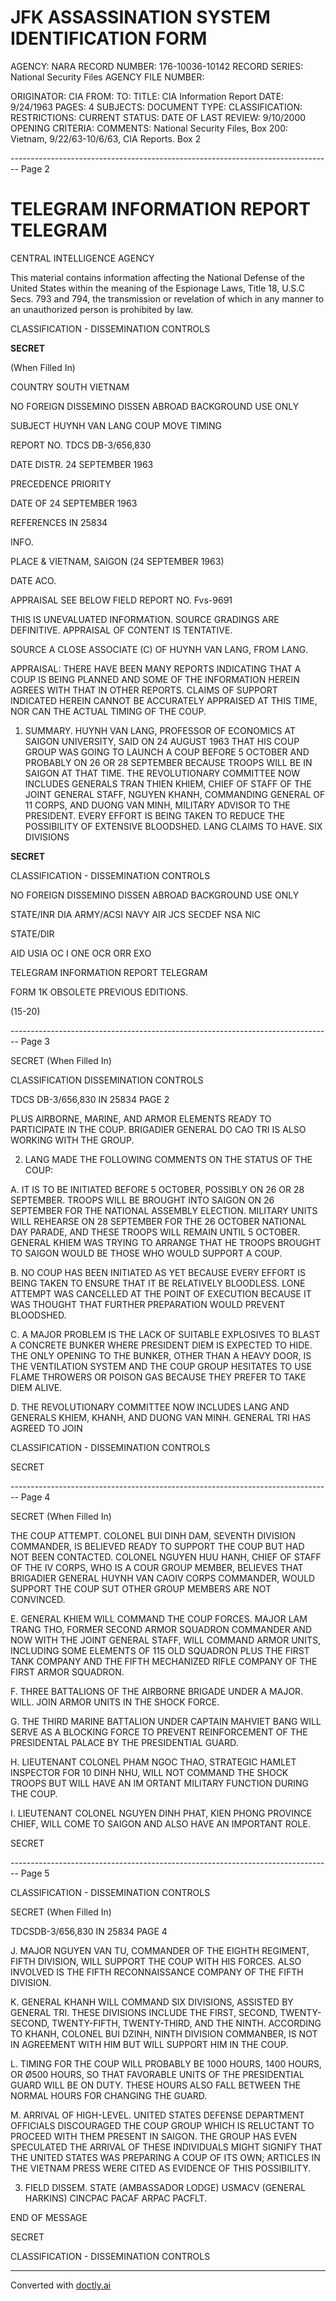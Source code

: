 # JFK ASSASSINATION SYSTEM IDENTIFICATION FORM

AGENCY: NARA
RECORD NUMBER: 176-10036-10142
RECORD SERIES: National Security Files
AGENCY FILE NUMBER:

ORIGINATOR: CIA
FROM:
TO:
TITLE: CIA Information Report
DATE: 9/24/1963
PAGES: 4
SUBJECTS:
DOCUMENT TYPE:
CLASSIFICATION:
RESTRICTIONS:
CURRENT STATUS:
DATE OF LAST REVIEW: 9/10/2000
OPENING CRITERIA:
COMMENTS: National Security Files, Box 200: Vietnam, 9/22/63-10/6/63, CIA Reports. Box 2


-------------------------------------------------------------------------------- Page 2

# TELEGRAM INFORMATION REPORT TELEGRAM

CENTRAL INTELLIGENCE AGENCY

This material contains information affecting the National Defense of the United States within the meaning of the Espionage Laws, Title 18, U.S.C Secs. 793 and 794, the transmission or revelation of which in any manner to an unauthorized person is prohibited by law.

CLASSIFICATION - DISSEMINATION CONTROLS

**SECRET**

(When Filled In)

COUNTRY SOUTH VIETNAM

NO FOREIGN DISSEMINO DISSEN ABROAD
BACKGROUND USE ONLY

SUBJECT HUYNH VAN LANG COUP MOVE TIMING

REPORT NO. TDCS DB-3/656,830

DATE DISTR. 24 SEPTEMBER 1963

PRECEDENCE PRIORITY

DATE OF 24 SEPTEMBER 1963

REFERENCES IN 25834

INFO.

PLACE & VIETNAM, SAIGON (24 SEPTEMBER 1963)

DATE ACO.

APPRAISAL SEE BELOW
FIELD REPORT NO. Fvs-9691

THIS IS UNEVALUATED INFORMATION. SOURCE GRADINGS ARE DEFINITIVE. APPRAISAL OF CONTENT IS TENTATIVE.

SOURCE A CLOSE ASSOCIATE (C) OF HUYNH VAN LANG, FROM LANG.

APPRAISAL: THERE HAVE BEEN MANY REPORTS INDICATING THAT A COUP IS BEING PLANNED AND SOME OF THE INFORMATION HEREIN AGREES WITH THAT IN OTHER REPORTS. CLAIMS OF SUPPORT INDICATED HEREIN CANNOT BE ACCURATELY APPRAISED AT THIS TIME, NOR CAN THE ACTUAL TIMING OF THE COUP.

1. SUMMARY. HUYNH VAN LANG, PROFESSOR OF ECONOMICS AT SAIGON UNIVERSITY, SAID ON 24 AUGUST 1963 THAT HIS COUP GROUP WAS GOING TO LAUNCH A COUP BEFORE 5 OCTOBER AND PROBABLY ON 26 OR 28 SEPTEMBER BECAUSE TROOPS WILL BE IN SAIGON AT THAT TIME. THE REVOLUTIONARY COMMITTEE NOW INCLUDES GENERALS TRAN THIEN KHIEM, CHIEF OF STAFF OF THE JOINT GENERAL STAFF, NGUYEN KHANH, COMMANDING GENERAL OF 11 CORPS, AND DUONG VAN MINH, MILITARY ADVISOR TO THE PRESIDENT. EVERY EFFORT IS BEING TAKEN TO REDUCE THE POSSIBILITY OF EXTENSIVE BLOODSHED. LANG CLAIMS TO HAVE. SIX DIVISIONS

**SECRET**

CLASSIFICATION - DISSEMINATION CONTROLS

NO FOREIGN DISSEMINO DISSEN ABROAD
BACKGROUND USE ONLY

STATE/INR DIA ARMY/ACSI NAVY AIR JCS SECDEF NSA NIC

STATE/DIR

AID USIA OC I ONE OCR ORR EXO

TELEGRAM INFORMATION REPORT TELEGRAM

FORM 1K OBSOLETE PREVIOUS EDITIONS.

(15-20)


-------------------------------------------------------------------------------- Page 3

SECRET
(When Filled In)

CLASSIFICATION DISSEMINATION CONTROLS

TDCS DB-3/656,830
IN 25834
PAGE 2

PLUS AIRBORNE, MARINE, AND ARMOR ELEMENTS READY TO PARTICIPATE IN
THE COUP. BRIGADIER GENERAL DO CAO TRI IS ALSO WORKING WITH THE
GROUP.

2. LANG MADE THE FOLLOWING COMMENTS ON THE STATUS OF THE COUP:

A. IT IS TO BE INITIATED BEFORE 5 OCTOBER, POSSIBLY ON 26
OR 28 SEPTEMBER. TROOPS WILL BE BROUGHT INTO SAIGON ON 26 SEPTEMBER
FOR THE NATIONAL ASSEMBLY ELECTION. MILITARY UNITS WILL REHEARSE
ON 28 SEPTEMBER FOR THE 26 OCTOBER NATIONAL DAY PARADE, AND THESE
TROOPS WILL REMAIN UNTIL 5 OCTOBER. GENERAL KHIEM WAS TRYING TO
ARRANGE THAT HE TROOPS BROUGHT TO SAIGON WOULD BE THOSE WHO WOULD
SUPPORT A COUP.

B. NO COUP HAS BEEN INITIATED AS YET BECAUSE EVERY EFFORT
IS BEING TAKEN TO ENSURE THAT IT BE RELATIVELY BLOODLESS.
LONE ATTEMPT WAS CANCELLED AT THE POINT OF EXECUTION BECAUSE IT
WAS THOUGHT THAT FURTHER PREPARATION WOULD PREVENT BLOODSHED.

C. A MAJOR PROBLEM IS THE LACK OF SUITABLE EXPLOSIVES TO
BLAST A CONCRETE BUNKER WHERE PRESIDENT DIEM IS EXPECTED TO HIDE.
THE ONLY OPENING TO THE BUNKER, OTHER THAN A HEAVY DOOR, IS THE
VENTILATION SYSTEM AND THE COUP GROUP HESITATES TO USE FLAME
THROWERS OR POISON GAS BECAUSE THEY PREFER TO TAKE DIEM ALIVE.

D. THE REVOLUTIONARY COMMITTEE NOW INCLUDES LANG AND GENERALS
KHIEM, KHANH, AND DUONG VAN MINH. GENERAL TRI HAS AGREED TO JOIN

CLASSIFICATION - DISSEMINATION CONTROLS

SECRET


-------------------------------------------------------------------------------- Page 4

SECRET
(When Filled In)

THE COUP ATTEMPT. COLONEL BUI DINH DAM, SEVENTH DIVISION COMMANDER,
IS BELIEVED READY TO SUPPORT THE COUP BUT HAD NOT BEEN CONTACTED.
COLONEL NGUYEN HUU HANH, CHIEF OF STAFF OF THE IV CORPS, WHO IS A
COUR GROUP MEMBER, BELIEVES THAT BRIGADIER GENERAL HUYNH VAN
CAOIV CORPS COMMANDER, WOULD SUPPORT THE COUP SUT OTHER GROUP
MEMBERS ARE NOT CONVINCED.

E. GENERAL KHIEM WILL COMMAND THE COUP FORCES. MAJOR LAM
TRANG THO, FORMER SECOND ARMOR SQUADRON COMMANDER AND NOW WITH THE
JOINT GENERAL STAFF, WILL COMMAND ARMOR UNITS, INCLUDING SOME ELEMENTS
OF 115 OLD SQUADRON PLUS THE FIRST TANK COMPANY AND THE FIFTH
MECHANIZED RIFLE COMPANY OF THE FIRST ARMOR SQUADRON.

F. THREE BATTALIONS OF THE AIRBORNE BRIGADE UNDER A MAJOR.
WILL. JOIN ARMOR UNITS IN THE SHOCK FORCE.

G. THE THIRD MARINE BATTALION UNDER CAPTAIN MAHVIET BANG
WILL SERVE AS A BLOCKING FORCE TO PREVENT REINFORCEMENT OF THE
PRESIDENTAL PALACE BY THE PRESIDENTIAL GUARD.

H. LIEUTENANT COLONEL PHAM NGOC THAO, STRATEGIC HAMLET
INSPECTOR FOR 10 DINH NHU, WILL NOT COMMAND THE SHOCK TROOPS BUT
WILL HAVE AN IM ORTANT MILITARY FUNCTION DURING THE COUP.

I. LIEUTENANT COLONEL NGUYEN DINH PHAT, KIEN PHONG PROVINCE
CHIEF, WILL COME TO SAIGON AND ALSO HAVE AN IMPORTANT
ROLE.

SECRET


-------------------------------------------------------------------------------- Page 5

CLASSIFICATION - DISSEMINATION CONTROLS

SECRET
(When Filled In)

TDCSDB-3/656,830 IN 25834
PAGE 4

J. MAJOR NGUYEN VAN TU, COMMANDER OF THE EIGHTH REGIMENT, FIFTH DIVISION, WILL SUPPORT THE COUP WITH HIS FORCES. ALSO INVOLVED IS THE FIFTH RECONNAISSANCE COMPANY OF THE FIFTH DIVISION.

K. GENERAL KHANH WILL COMMAND SIX DIVISIONS, ASSISTED BY GENERAL TRI. THESE DIVISIONS INCLUDE THE FIRST, SECOND, TWENTY-SECOND, TWENTY-FIFTH, TWENTY-THIRD, AND THE NINTH. ACCORDING TO KHANH, COLONEL BUI DZINH, NINTH DIVISION COMMANBER, IS NOT IN AGREEMENT WITH HIM BUT WILL SUPPORT HIM IN THE COUP.

L. TIMING FOR THE COUP WILL PROBABLY BE 1000 HOURS, 1400 HOURS, OR Ø500 HOURS, SO THAT FAVORABLE UNITS OF THE PRESIDENTIAL GUARD WILL BE ON DUTY. THESE HOURS ALSO FALL BETWEEN THE NORMAL HOURS FOR CHANGING THE GUARD.

M. ARRIVAL OF HIGH-LEVEL. UNITED STATES DEFENSE DEPARTMENT OFFICIALS DISCOURAGED THE COUP GROUP WHICH IS RELUCTANT TO PROCEED WITH THEM PRESENT IN SAIGON. THE GROUP HAS EVEN SPECULATED THE ARRIVAL OF THESE INDIVIDUALS MIGHT SIGNIFY THAT THE UNITED STATES WAS PREPARING A COUP OF ITS OWN; ARTICLES IN THE VIETNAM PRESS WERE CITED AS EVIDENCE OF THIS POSSIBILITY.

3. FIELD DISSEM. STATE (AMBASSADOR LODGE) USMACV (GENERAL HARKINS) CINCPAC PACAF ARPAC PACFLT.

END OF MESSAGE

SECRET

CLASSIFICATION - DISSEMINATION CONTROLS


---
Converted with [doctly.ai](https://doctly.ai)